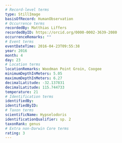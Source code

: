 ```yaml
---
# Record-level terms
type: StillImage
basisOfRecord: HumanObservation
# Occurrence terms
recordedBy: Matthias Liffers
recordedByID: https://orcid.org/0000-0002-3639-2080
occurrenceRemarks: ""
# Event terms
eventDateTime: 2016-04-23T09:55:38
year: 2016
month: 4
day: 23
# Location terms
locationRemarks: Woodman Point Groin, Coogee
minimumDepthInMeters: 5.05
maximumDepthInMeters: 6.27
decimalLatitude: -32.137831
decimalLatitude: 115.744733
temperature: 21
# Identification terms
identifiedBy: 
identifiedByID: 
# Taxon terms
scientificName: Hypselodoris
identificationQualifier: sp. 2
taxonRank: genus
# Extra non-Darwin Core terms
rating: 3
---
```

